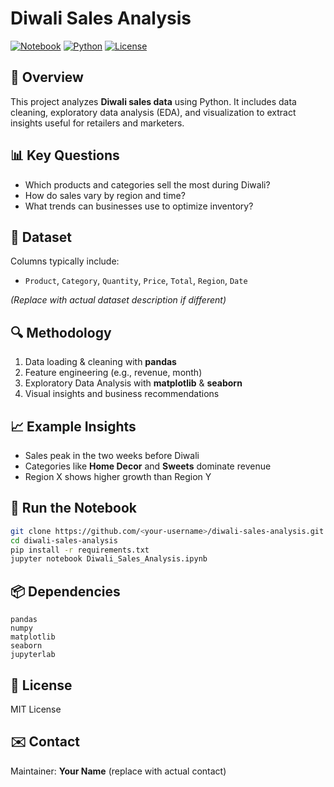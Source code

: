 # Diwali Sales Analysis

[![Notebook](https://img.shields.io/badge/notebook-Jupyter-orange)](#) [![Python](https://img.shields.io/badge/python-3.8%2B-blue)](#) [![License](https://img.shields.io/badge/license-MIT-brightgreen)](#)

## 📌 Overview
This project analyzes **Diwali sales data** using Python. It includes data cleaning, exploratory data analysis (EDA), and visualization to extract insights useful for retailers and marketers.

## 📊 Key Questions
- Which products and categories sell the most during Diwali?
- How do sales vary by region and time?
- What trends can businesses use to optimize inventory?

## 📂 Dataset
Columns typically include:
- `Product`, `Category`, `Quantity`, `Price`, `Total`, `Region`, `Date`

*(Replace with actual dataset description if different)*

## 🔍 Methodology
1. Data loading & cleaning with **pandas**
2. Feature engineering (e.g., revenue, month)
3. Exploratory Data Analysis with **matplotlib** & **seaborn**
4. Visual insights and business recommendations

## 📈 Example Insights
- Sales peak in the two weeks before Diwali
- Categories like **Home Decor** and **Sweets** dominate revenue
- Region X shows higher growth than Region Y

## 🚀 Run the Notebook
```bash
git clone https://github.com/<your-username>/diwali-sales-analysis.git
cd diwali-sales-analysis
pip install -r requirements.txt
jupyter notebook Diwali_Sales_Analysis.ipynb
````

## 📦 Dependencies

```
pandas
numpy
matplotlib
seaborn
jupyterlab
```

## 📜 License

MIT License

## ✉️ Contact

Maintainer: **Your Name** (replace with actual contact)

```
```

